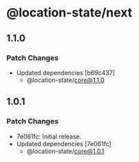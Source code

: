 # @location-state/next

## 1.1.0

### Patch Changes

- Updated dependencies [b69c437]
  - @location-state/core@1.1.0

## 1.0.1

### Patch Changes

- 7e061fc: Initial release.
- Updated dependencies [7e061fc]
  - @location-state/core@1.0.1
